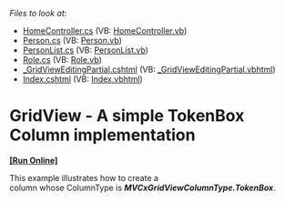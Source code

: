 <!-- default file list -->
*Files to look at*:

* [HomeController.cs](./CS/t328461/Controllers/HomeController.cs) (VB: [HomeController.vb](./VB/t328461VB/Controllers/HomeController.vb))
* [Person.cs](./CS/t328461/Models/Person.cs) (VB: [Person.vb](./VB/t328461VB/Models/Person.vb))
* [PersonList.cs](./CS/t328461/Models/PersonList.cs) (VB: [PersonList.vb](./VB/t328461VB/Models/PersonList.vb))
* [Role.cs](./CS/t328461/Models/Role.cs) (VB: [Role.vb](./VB/t328461VB/Models/Role.vb))
* [_GridViewEditingPartial.cshtml](./CS/t328461/Views/Home/_GridViewEditingPartial.cshtml) (VB: [_GridViewEditingPartial.vbhtml](./VB/t328461VB/Views/Home/_GridViewEditingPartial.vbhtml))
* [Index.cshtml](./CS/t328461/Views/Home/Index.cshtml) (VB: [Index.vbhtml](./VB/t328461VB/Views/Home/Index.vbhtml))
<!-- default file list end -->
# GridView - A simple TokenBox Column implementation
<!-- run online -->
**[[Run Online]](https://codecentral.devexpress.com/t328461/)**
<!-- run online end -->


<p>This example illustrates how to create a column whose ColumnType is <strong><em>MVCxGridViewColumnType.TokenBox</em></strong>. </p>

<br/>


